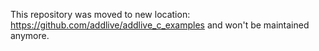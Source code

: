 This repository was moved to new location: https://github.com/addlive/addlive_c_examples and won't be maintained anymore.
